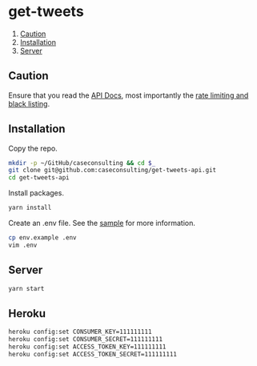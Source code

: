 # get-tweets

1. [Caution](#caution)
1. [Installation](#installation)
1. [Server](#server)

## Caution

Ensure that you read the [API Docs](https://dev.twitter.com/docs), most importantly the [rate limiting and black listing](https://dev.twitter.com/rest/public/rate-limiting).

## Installation

Copy the repo.

```bash
mkdir -p ~/GitHub/caseconsulting && cd $_
git clone git@github.com:caseconsulting/get-tweets-api.git
cd get-tweets-api
```

Install packages.

```bash
yarn install
```

Create an .env file. See the [sample](env.example) for more information.

```bash
cp env.example .env
vim .env
```


## Server

```bash
yarn start
```

## Heroku

```bash
heroku config:set CONSUMER_KEY=111111111
heroku config:set CONSUMER_SECRET=111111111
heroku config:set ACCESS_TOKEN_KEY=111111111
heroku config:set ACCESS_TOKEN_SECRET=111111111
```
